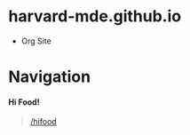 # harvard-mde.github.io

- Org Site


# Navigation

#### Hi Food! 

> [/hifood](https://harvard-mde.github.io/hifood)


 
